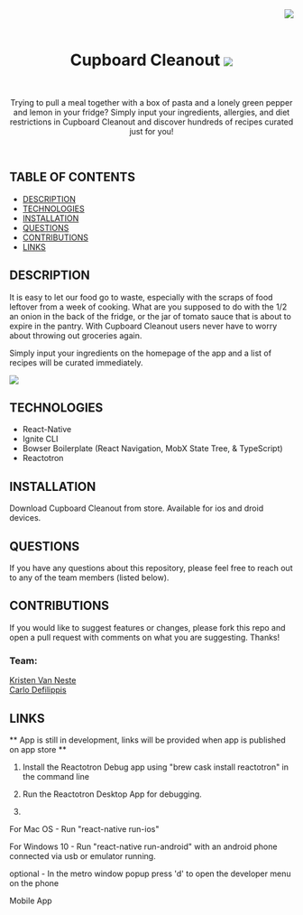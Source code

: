 <img src="https://img.shields.io/badge/License-Unlicensed-blue.svg" align="right"/>

<br>
<br>

<h1 align="center">Cupboard Cleanout
<img src="client/public/assets/images/logo100x100.png" align="center"/></h1>

<br>

<p align="center">Trying to pull a meal together with a box of pasta and a lonely green pepper and lemon in your fridge? Simply input your ingredients, allergies, and diet restrictions in Cupboard Cleanout and discover hundreds of recipes curated just for you!</p>

<br>

## TABLE OF CONTENTS
- [DESCRIPTION](#DESCRIPTION)  
- [TECHNOLOGIES](#TECHNOLOGIES)  
- [INSTALLATION](#INSTALLATION)  
- [QUESTIONS](#QUESTIONS)  
- [CONTRIBUTIONS](#CONTRIBUTIONS)
- [LINKS](#LINKS)  

## DESCRIPTION

It is easy to let our food go to waste, especially with the scraps of food leftover from a week of cooking.  What are you supposed to do with the 1/2 an onion in the back of the fridge, or the jar of tomato sauce that is about to expire in the pantry.  With Cupboard Cleanout users never have to worry about throwing out groceries again.

Simply input your ingredients on the homepage of the app and a list of recipes will be curated immediately.


<img src="client/public/assets/images/Refresh App screenshot.png" align="center"/>

## TECHNOLOGIES

- React-Native
- Ignite CLI
- Bowser Boilerplate (React Navigation, MobX State Tree, & TypeScript)
- Reactotron

## INSTALLATION

Download Cupboard Cleanout from store.  Available for ios and droid devices.

## QUESTIONS
If you have any questions about this repository, please feel free to reach out to any of the team members (listed below). 

## CONTRIBUTIONS
If you would like to suggest features or changes, please fork this repo and open a pull request with comments on what you are suggesting. Thanks! 

### Team:  
[Kristen Van Neste](https://github.com/kmvanneste)  
[Carlo Defilippis](https://github.com/Carlo-Defilippis)  

## LINKS

** App is still in development, links will be provided when app is published on app store **
 

1) Install the Reactotron Debug app using "brew cask install reactotron" in the command line

2) Run the Reactotron Desktop App for debugging.

3)
For Mac OS - Run "react-native run-ios"

For Windows 10 - Run "react-native run-android" with an android phone connected via usb or emulator running.

optional - 
In the metro window popup press 'd' to open the developer menu on the phone 

Mobile App